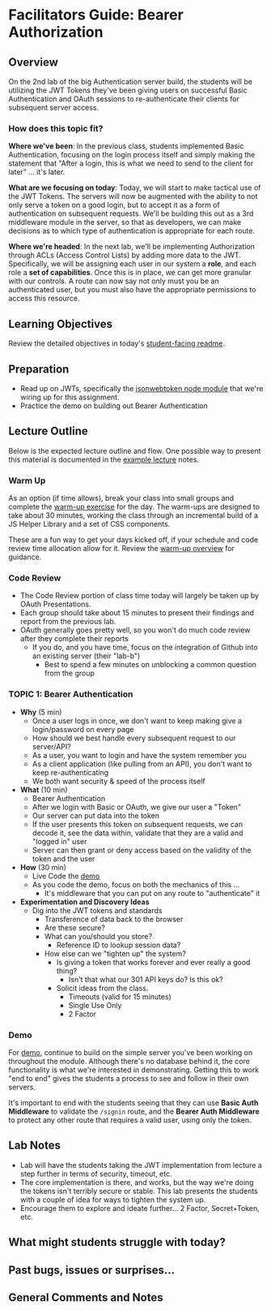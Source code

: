 # Facilitators Guide: Bearer Authorization

## Overview

On the 2nd lab of the big Authentication server build, the students will be utilizing the JWT Tokens they've been giving users on successful Basic Authentication and OAuth sessions to re-authenticate their clients for subsequent server access.

### How does this topic fit?

**Where we've been**:
In the previous class, students implemented  Basic Authentication, focusing on the login process itself and simply making the statement that "After a login, this is what we need to send to the client for later" ... it's later.

**What are we focusing on today**:
Today, we will start to make tactical use of the JWT Tokens. The servers will now be augmented with the ability to not only serve a token on a good login, but to accept it as a form of authentication on subsequent requests. We'll be building this out as a 3rd middleware module in the server, so that as developers, we can make decisions as to which type of authentication is appropriate for each route.

**Where we're headed**:
In the next lab, we'll be implementing Authorization through ACLs (Access Control Lists) by adding more data to the JWT. Specifically, we will be assigning each user in our system a **role**, and each role a **set of capabilities**. Once this is in place, we can get more granular with our controls. A route can now say not only must you be an authenticated user, but you must also have the appropriate permissions to access this resource.

## Learning Objectives

Review the detailed objectives in today's [student-facing readme](../README.md).

## Preparation

- Read up on JWTs, specifically the [jsonwebtoken node module](https://www.npmjs.com/package/jsonwebtoken) that we're wiring up for this assignment.
- Practice the demo on building out Bearer Authentication

## Lecture Outline

Below is the expected lecture outline and flow. One possible way to present this material is documented in the [example lecture](./LECTURE-EXAMPLE.md) notes.

### Warm Up

As an option (if time allows), break your class into small groups and complete the [warm-up exercise](../warm-up/README.md) for the day. The warm-ups are designed to take about 30 minutes, working the class through an incremental build of a JS Helper Library and a set of CSS components.

These are a fun way to get your days kicked off, if your schedule and code review time allocation allow for it. Review the [warm-up overview](../../warm-ups/README.md) for guidance.

### Code Review

- The Code Review portion of class time today will largely be taken up by OAuth Presentations.
- Each group should take about 15 minutes to present their findings and report from the previous lab.
- OAuth generally goes pretty well, so you won't do much code review after they complete their reports
  - If you do, and you have time, focus on the integration of Github into an existing server (their "lab-b")
    - Best to spend a few minutes on unblocking a common question from the group

### TOPIC 1: Bearer Authentication

- **Why** (5 min)
  - Once a user logs in once, we don't want to keep making give a login/password on every page
  - How should we best handle every subsequent request to our server/API?
  - As a user, you want to login and have the system remember you
  - As a client application (like pulling from an API), you don't want to keep re-authenticating
  - We both want security & speed of the process itself
- **What** (10 min)
  - Bearer Authentication
  - After we login with Basic or OAuth, we give our user a "Token"
  - Our server can put data into the token
  - If the user presents this token on subsequent requests, we can decode it, see the data within, validate that they are a valid and "logged in" user
  - Server can then grant or deny access based on the validity of the token and the user
- **How** (30 min)
  - Live Code the [demo](DEMO.md)
  - As you code the demo, focus on both the mechanics of this ...
    - It's middleware that you can put on any route to "authenticate" it
- **Experimentation and Discovery Ideas**
  - Dig into the JWT tokens and standards
    - Transference of data back to the browser
    - Are these secure?
    - What can you/should you store?
      - Reference ID to lookup session data?
    - How else can we "tighten up" the system?
      - Is giving a token that works forever and ever really a good thing?
        - Isn't that what our 301 API keys do? Is this ok?
      - Solicit ideas from the class.
        - Timeouts (valid for 15 minutes)
        - Single Use Only
        - 2 Factor

### Demo

For [demo](DEMO.md), continue to build on the simple server you've been working on throughout the module. Although there's no database behind it, the core functionality is what we're interested in demonstrating. Getting this to work "end to end" gives the students a process to see and follow in their own servers.

It's important to end with the students seeing that they can use **Basic Auth Middleware** to validate the `/signin` route, and the **Bearer Auth Middleware** to protect any other route that requires a valid user, using only the token.

## Lab Notes

- Lab will have the students taking the JWT implementation from lecture a step further in terms of security, timeout, etc.
- The core implementation is there, and works, but the way we're doing the tokens isn't terribly secure or stable. This lab presents the students with a couple of idea for ways to tighten the system up.
- Encourage them to explore and ideate further... 2 Factor, Secret+Token, etc.

## What might students struggle with today?

## Past bugs, issues or surprises...

## General Comments and Notes
